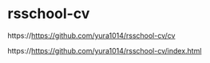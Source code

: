 # rsschool-cv
https://https://github.com/yura1014/rsschool-cv/cv

https://https://github.com/yura1014/rsschool-cv/index.html
